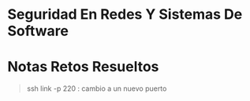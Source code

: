 # Seguridad En Redes Y Sistemas De Software
# Notas Retos Resueltos


> ssh link -p 220 : cambio a un nuevo puerto

